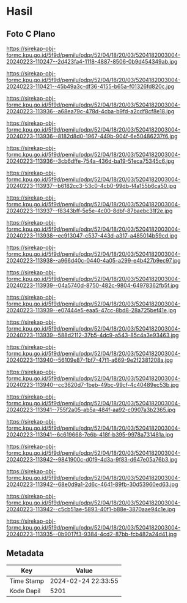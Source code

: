 # Hasil

## Foto C Plano

https://sirekap-obj-formc.kpu.go.id/5f9d/pemilu/pdpr/52/04/18/20/03/5204182003004-20240223-110247--2d423fa4-1118-4887-8506-0b9d454349ab.jpg

https://sirekap-obj-formc.kpu.go.id/5f9d/pemilu/pdpr/52/04/18/20/03/5204182003004-20240223-110421--45b49a3c-df36-4155-b65a-f01326fd820c.jpg

https://sirekap-obj-formc.kpu.go.id/5f9d/pemilu/pdpr/52/04/18/20/03/5204182003004-20240223-113936--a68ea79c-478d-4cba-b9fd-a2cdf8cf8e18.jpg

https://sirekap-obj-formc.kpu.go.id/5f9d/pemilu/pdpr/52/04/18/20/03/5204182003004-20240223-113936--8182d8d0-1967-449b-904f-6e50486237f6.jpg

https://sirekap-obj-formc.kpu.go.id/5f9d/pemilu/pdpr/52/04/18/20/03/5204182003004-20240223-113936--3cb6dffe-754a-436d-ba19-51eca75345c6.jpg

https://sirekap-obj-formc.kpu.go.id/5f9d/pemilu/pdpr/52/04/18/20/03/5204182003004-20240223-113937--b6182cc3-53c0-4cb0-99db-f4a155b6ca50.jpg

https://sirekap-obj-formc.kpu.go.id/5f9d/pemilu/pdpr/52/04/18/20/03/5204182003004-20240223-113937--f8343bff-5e5e-4c00-8dbf-87baebc31f2e.jpg

https://sirekap-obj-formc.kpu.go.id/5f9d/pemilu/pdpr/52/04/18/20/03/5204182003004-20240223-113938--ec913047-c537-443d-a317-a485014b59cd.jpg

https://sirekap-obj-formc.kpu.go.id/5f9d/pemilu/pdpr/52/04/18/20/03/5204182003004-20240223-113938--a966d40c-0440-4a05-a299-e4b427b9ec97.jpg

https://sirekap-obj-formc.kpu.go.id/5f9d/pemilu/pdpr/52/04/18/20/03/5204182003004-20240223-113939--04a5740d-8750-482c-9804-64978362fb5f.jpg

https://sirekap-obj-formc.kpu.go.id/5f9d/pemilu/pdpr/52/04/18/20/03/5204182003004-20240223-113939--e07444e5-eaa5-47cc-8bd8-28a725bef41e.jpg

https://sirekap-obj-formc.kpu.go.id/5f9d/pemilu/pdpr/52/04/18/20/03/5204182003004-20240223-113939--588d2112-37b5-4dc9-a543-85c4a3e93463.jpg

https://sirekap-obj-formc.kpu.go.id/5f9d/pemilu/pdpr/52/04/18/20/03/5204182003004-20240223-113940--56109e87-1bf7-47f1-a669-9e2f2381208a.jpg

https://sirekap-obj-formc.kpu.go.id/5f9d/pemilu/pdpr/52/04/18/20/03/5204182003004-20240223-113940--cc3620d7-1beb-49bc-99cf-4c40489ec53b.jpg

https://sirekap-obj-formc.kpu.go.id/5f9d/pemilu/pdpr/52/04/18/20/03/5204182003004-20240223-113941--755f2a05-ab5a-484f-aa92-c0907a3b2365.jpg

https://sirekap-obj-formc.kpu.go.id/5f9d/pemilu/pdpr/52/04/18/20/03/5204182003004-20240223-113941--6c619668-7e6b-418f-b395-9978a731481a.jpg

https://sirekap-obj-formc.kpu.go.id/5f9d/pemilu/pdpr/52/04/18/20/03/5204182003004-20240223-113942--9841900c-d0f9-4d3a-9f83-d647e05a76b3.jpg

https://sirekap-obj-formc.kpu.go.id/5f9d/pemilu/pdpr/52/04/18/20/03/5204182003004-20240223-113942--68e0d9a1-2d6c-4641-89fb-30d53960ed63.jpg

https://sirekap-obj-formc.kpu.go.id/5f9d/pemilu/pdpr/52/04/18/20/03/5204182003004-20240223-113942--c5cb51ae-5893-40f1-b88e-3870aae94c1e.jpg

https://sirekap-obj-formc.kpu.go.id/5f9d/pemilu/pdpr/52/04/18/20/03/5204182003004-20240223-113935--0b9017f3-9384-4cd2-87bb-fcb482a24d41.jpg


## Metadata

| Key        | Value               |
| ---------- | ------------------- |
| Time Stamp | 2024-02-24 22:33:55 |
| Kode Dapil | 5201                |



